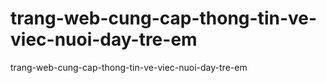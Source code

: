 # trang-web-cung-cap-thong-tin-ve-viec-nuoi-day-tre-em
trang-web-cung-cap-thong-tin-ve-viec-nuoi-day-tre-em

